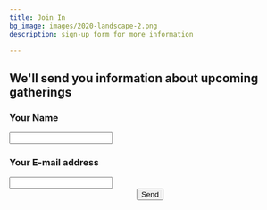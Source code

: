 ```yaml
---
title: Join In
bg_image: images/2020-landscape-2.png
description: sign-up form for more information

---
```

## We'll send you information about upcoming gatherings

<form action="[https://getform.io/f/90d4734d-956d-41db-b285-c2898d6a7d60](https://getform.io/f/90d4734d-956d-41db-b285-c2898d6a7d60 "https://getform.io/f/90d4734d-956d-41db-b285-c2898d6a7d60")" method="POST"> 

### Your Name

<input type="text" name="name">

### Your E-mail address

<input type="email" name="email">

<br>

<center><button type="submit">Send</button> </form>